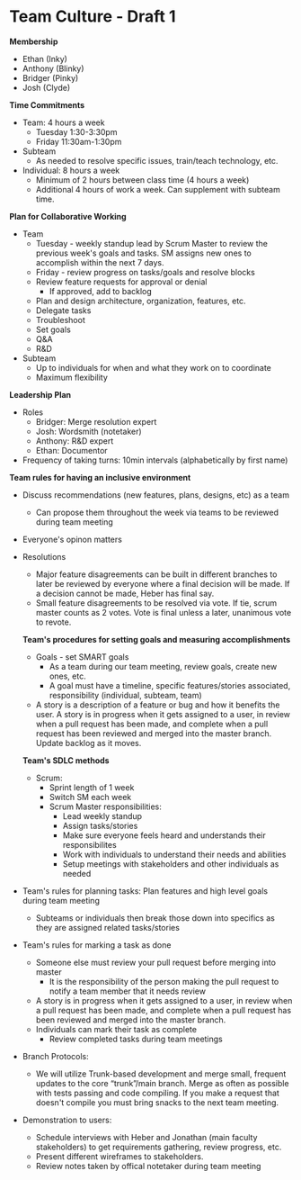 # Team Culture - Draft 1

**Membership**
- Ethan (Inky)
- Anthony (Blinky)
- Bridger (Pinky)
- Josh (Clyde)

**Time Commitments**
- Team: 4 hours a week
  - Tuesday 1:30-3:30pm
  - Friday 11:30am-1:30pm
- Subteam
  - As needed to resolve specific issues, train/teach technology, etc.
- Individual: 8 hours a week
  - Minimum of 2 hours between class time (4 hours a week)
  - Additional 4 hours of work a week. Can supplement with subteam time.

**Plan for Collaborative Working**
- Team
  - Tuesday - weekly standup lead by Scrum Master to review the previous week's goals and tasks. SM assigns new ones to accomplish within the next 7 days.
  - Friday - review progress on tasks/goals and resolve blocks
  - Review feature requests for approval or denial
    - If approved, add to backlog
  - Plan and design architecture, organization, features, etc.
  - Delegate tasks
  - Troubleshoot
  - Set goals
  - Q&A
  - R&D
- Subteam
  - Up to individuals for when and what they work on to coordinate
  - Maximum flexibility

**Leadership Plan**
- Roles
  - Bridger: Merge resolution expert
  - Josh: Wordsmith (notetaker)
  - Anthony: R&D expert
  - Ethan: Documentor
- Frequency of taking turns: 10min intervals (alphabetically by first name)

**Team rules for having an inclusive environment**
- Discuss recommendations (new features, plans, designs, etc) as a team
  - Can propose them throughout the week via teams to be reviewed during team meeting
- Everyone's opinon matters
- Resolutions
  - Major feature disagreements can be built in different branches to later be reviewed by everyone where a final decision will be made. If a decision cannot be made, Heber has final say.
  - Small feature disagreements to be resolved via vote. If tie, scrum master counts as 2 votes. Vote is final unless a later, unanimous vote to revote.

  **Team's procedures for setting goals and measuring accomplishments**
  - Goals - set SMART goals
    - As a team during our team meeting, review goals, create new ones, etc.
    - A goal must have a timeline, specific features/stories associated, responsibility (individual, subteam, team)
  - A story is a description of a feature or bug and how it benefits the user. A story is in progress when it gets assigned to a user, in review when a pull request has been made, and complete when a pull request has been reviewed and merged into the master branch. Update backlog as it moves.

  **Team's SDLC methods**
  - Scrum:
    - Sprint length of 1 week
    - Switch SM each week
    - Scrum Master responsibilities:
      - Lead weekly standup
      - Assign tasks/stories
      - Make sure everyone feels heard and understands their responsibilites
      - Work with individuals to understand their needs and abilities
      - Setup meetings with stakeholders and other individuals as needed
- Team's rules for planning tasks: Plan features and high level goals during team meeting
  - Subteams or individuals then break those down into specifics as they are assigned related tasks/stories
- Team's rules for marking a task as done
  - Someone else must review your pull request before merging into master
    - It is the responsibility of the person making the pull request to notify a team member that it needs review
  - A story is in progress when it gets assigned to a user, in review when a pull request has been made, and complete when a pull request has been reviewed and merged into the master branch.
  - Individuals can mark their task as complete
    - Review completed tasks during team meetings
- Branch Protocols:
  - We will utilize Trunk-based development and merge small, frequent updates to the core “trunk”/main branch. Merge as often as possible with tests passing and code compiling. If you make a request that doesn't compile you must bring snacks to the next team meeting.
- Demonstration to users:
  - Schedule interviews with Heber and Jonathan (main faculty stakeholders) to get requirements gathering, review progress, etc.
  - Present different wireframes to stakeholders.
  - Review notes taken by offical notetaker during team meeting